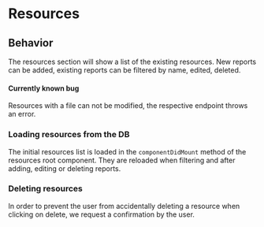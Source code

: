 # Resources

## Behavior

The resources section will show a list of the existing resources.
New reports can be added, existing reports can be filtered by name, edited, deleted.

#### Currently known bug

Resources with a file can not be modified, the respective endpoint throws an error.

### Loading resources from the DB

The initial resources list is loaded in the `componentDidMount` method of the
resources root component. They are reloaded when filtering
and after adding, editing or deleting reports.

### Deleting resources

In order to prevent the user from accidentally deleting a resource when clicking
on delete, we request a confirmation by the user.
